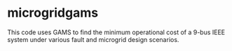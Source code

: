 # microgridgams
This code uses GAMS to find the minimum operational cost of a 9-bus IEEE system under various fault and microgrid design scenarios. 
